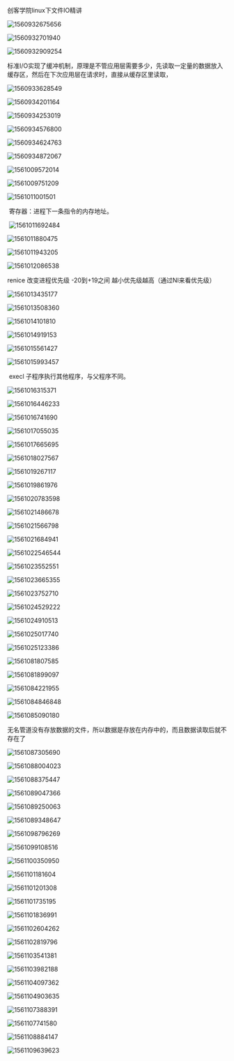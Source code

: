 创客学院linux下文件IO精讲

![1560932675656](assets/1560932675656.png)



![1560932701940](assets/1560932701940.png)



![1560932909254](assets/1560932909254.png)



标准I/O实现了缓冲机制，原理是不管应用层需要多少，先读取一定量的数据放入缓存区，然后在下次应用层在请求时，直接从缓存区里读取，

![1560933628549](assets/1560933628549.png)



![1560934201164](assets/1560934201164.png)



![1560934253019](assets/1560934253019.png)



![1560934576800](assets/1560934576800.png)



![1560934624763](assets/1560934624763.png)



![1560934872067](assets/1560934872067.png)





![1561009572014](assets/1561009572014.png)



![1561009751209](assets/1561009751209.png)



![1561011001501](assets/1561011001501.png)

​					寄存器：进程下一条指令的内存地址。

​	![1561011692484](assets/1561011692484.png)



![1561011880475](assets/1561011880475.png)

![1561011943205](assets/1561011943205.png)



![1561012086538](assets/1561012086538.png)



renice  改变进程优先级 -20到+19之间 越小优先级越高（通过NI来看优先级）

![1561013435177](assets/1561013435177.png)

![1561013508360](assets/1561013508360.png)



![1561014101810](assets/1561014101810.png)



![1561014919153](assets/1561014919153.png)

![1561015561427](assets/1561015561427.png)

![1561015993457](assets/1561015993457.png)

​		execl 子程序执行其他程序，与父程序不同。

![1561016315371](assets/1561016315371.png)

![1561016446233](assets/1561016446233.png)



![1561016741690](assets/1561016741690.png)



![1561017055035](assets/1561017055035.png)



![1561017665695](assets/1561017665695.png)

![1561018027567](assets/1561018027567.png)



![1561019267117](assets/1561019267117.png)

![1561019861976](assets/1561019861976.png)



![1561020783598](assets/1561020783598.png)



![1561021486678](assets/1561021486678.png)

![1561021566798](assets/1561021566798.png)

![1561021684941](assets/1561021684941.png)



![1561022546544](assets/1561022546544.png)



![1561023552551](assets/1561023552551.png)

![1561023665355](assets/1561023665355.png)





![1561023752710](assets/1561023752710.png)



![1561024529222](assets/1561024529222.png)

![1561024910513](assets/1561024910513.png)

![1561025017740](assets/1561025017740.png)

![1561025123386](assets/1561025123386.png)



![1561081807585](assets/1561081807585.png)



![1561081899097](assets/1561081899097.png)



![1561084221955](assets/1561084221955.png)



![1561084846848](assets/1561084846848.png)

![1561085090180](assets/1561085090180.png)

无名管道没有存放数据的文件，所以数据是存放在内存中的，而且数据读取后就不存在了

![1561087305690](assets/1561087305690.png)



![1561088004023](assets/1561088004023.png)

![1561088375447](assets/1561088375447.png)

![1561089047366](assets/1561089047366.png)

![1561089250063](assets/1561089250063.png)



![1561089348647](assets/1561089348647.png)

![1561098796269](assets/1561098796269.png)



![1561099108516](assets/1561099108516.png)

![1561100350950](assets/1561100350950.png)

![1561101181604](assets/1561101181604.png)

![1561101201308](assets/1561101201308.png)

![1561101735195](assets/1561101735195.png)



![1561101836991](assets/1561101836991.png)



![1561102604262](assets/1561102604262.png)



![1561102819796](assets/1561102819796.png)

![1561103541381](assets/1561103541381.png)



![1561103982188](assets/1561103982188.png)

![1561104097362](assets/1561104097362.png)

![1561104903635](assets/1561104903635.png)





![1561107388391](assets/1561107388391.png)



![1561107741580](assets/1561107741580.png)

![1561108884147](assets/1561108884147.png)

![1561109639623](assets/1561109639623.png)



